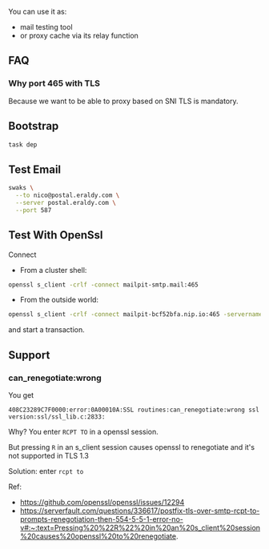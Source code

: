 
You can use it as:
* mail testing tool
* or proxy cache via its relay function

## FAQ

### Why port 465 with TLS

Because we want to be able to proxy based on SNI
TLS is mandatory.

## Bootstrap

```bash
task dep
```

## Test Email

```bash
swaks \
  --to nico@postal.eraldy.com \
  --server postal.eraldy.com \
  --port 587
```

## Test With OpenSsl

Connect
* From a cluster shell:
```bash
openssl s_client -crlf -connect mailpit-smtp.mail:465
```
* From the outside world:
```bash
openssl s_client -crlf -connect mailpit-bcf52bfa.nip.io:465 -servername mailpit-bcf52bfa.nip.io
```
and start a transaction.

## Support
### can_renegotiate:wrong

You get
```
408C23289C7F0000:error:0A00010A:SSL routines:can_renegotiate:wrong ssl version:ssl/ssl_lib.c:2833:
```

Why?
You enter `RCPT TO` in a openssl session.

But pressing `R` in an s_client session causes openssl to renegotiate and it's not supported in TLS 1.3

Solution: enter `rcpt to`

Ref:
* https://github.com/openssl/openssl/issues/12294
* https://serverfault.com/questions/336617/postfix-tls-over-smtp-rcpt-to-prompts-renegotiation-then-554-5-5-1-error-no-v#:~:text=Pressing%20%22R%22%20in%20an%20s_client%20session%20causes%20openssl%20to%20renegotiate.

